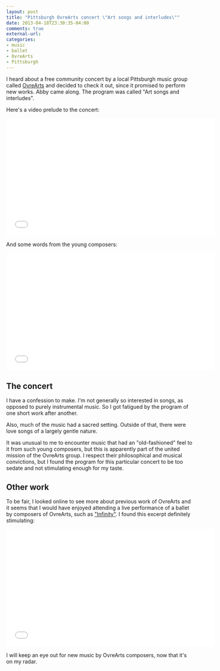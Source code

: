 ```yaml
---
layout: post
title: "Pittsburgh OvreArts concert \"Art songs and interludes\""
date: 2013-04-18T23:30:35-04:00
comments: true
external-url: 
categories: 
- music
- ballet
- OvreArts
- Pittsburgh
---
```

I heard about a free community concert by a local Pittsburgh music group called [OvreArts](http://ovrearts.org/) and decided to check it out, since it promised to perform new works. Abby came along. The program was called "Art songs and interludes".

Here's a video prelude to the concert:

<iframe width="560" height="315" src="//www.youtube.com/embed/zJOAig1fkDw" frameborder="0" allowfullscreen></iframe>

And some words from the young composers:

<iframe width="560" height="315" src="//www.youtube.com/embed/5Fma5Lv0RWQ" frameborder="0" allowfullscreen></iframe>

<!--more-->

## The concert

I have a confession to make. I'm not generally so interested in songs, as opposed to purely instrumental music. So I got fatigued by the program of one short work after another.

Also, much of the music had a sacred setting. Outside of that, there were love songs of a largely gentle nature.

It was unusual to me to encounter music that had an "old-fashioned" feel to it from such young composers, but this is apparently part of the united mission of the OvreArts group. I respect their philosophical and musical convictions, but I found the program for this particular concert to be too sedate and not stimulating enough for my taste.

## Other work

To be fair, I looked online to see more about previous work of OvreArts and it seems that I would have enjoyed attending a live performance of a ballet by composers of OvreArts, such as ["Infinity"](http://ovrearts.org/infinity-a-ballet-in-15-tableau/). I found this excerpt definitely stimulating:

<iframe width="560" height="315" src="//www.youtube.com/embed/G-kpzKIZnmY" frameborder="0" allowfullscreen></iframe>

I will keep an eye out for new music by OvreArts composers, now that it's on my radar.


